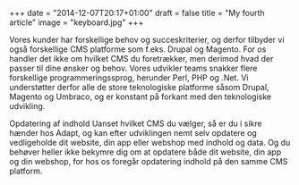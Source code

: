 +++
date = "2014-12-07T20:17+01:00"
draft = false
title = "My fourth article"
image = "keyboard.jpg"
+++

Vores kunder har forskellige behov og succeskriterier, og derfor tilbyder vi også forskellige CMS platforme som f.eks. Drupal og Magento. For os handler det ikke om hvilket CMS du foretrækker, men derimod hvad der passer til dine ønsker og behov. Vores udvikler teams snakker flere forskellige programmeringssprog, herunder Perl, PHP og .Net. Vi understøtter derfor alle de store teknologiske platforme såsom Drupal, Magento og Umbraco, og er konstant på forkant med den teknologiske udvikling.

Opdatering af indhold
Uanset hvilket CMS du vælger, så er du i sikre hænder hos Adapt, og kan efter udviklingen nemt selv opdatere og vedligeholde dit website, din app eller webshop med indhold og data. Og du behøver heller ikke bekymre dig om at opdatere både dit website, din app og din webshop, for hos os foregår opdatering indhold på den samme CMS platform. 